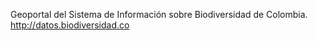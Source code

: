 Geoportal
del Sistema de Información sobre Biodiversidad de Colombia.
http://datos.biodiversidad.co
